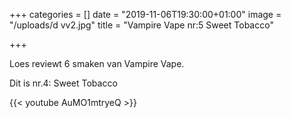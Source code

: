 +++
categories = []
date = "2019-11-06T19:30:00+01:00"
image = "/uploads/d vv2.jpg"
title = "Vampire Vape nr:5 Sweet Tobacco"

+++

Loes reviewt 6 smaken van Vampire Vape. 

Dit is nr.4: Sweet Tobacco

{{< youtube AuMO1mtryeQ >}}